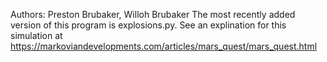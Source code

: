 Authors: Preston Brubaker, Willoh Brubaker
The most recently added version of this program is explosions.py.
See an explination for this simulation at https://markoviandevelopments.com/articles/mars_quest/mars_quest.html
